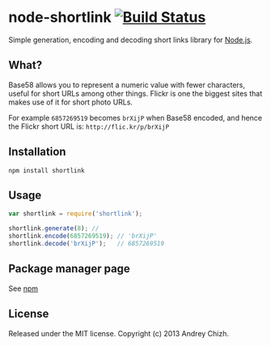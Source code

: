 # node-shortlink [![Build Status](https://travis-ci.org/AndreyChizh/node-shortlink.png?branch=master)](https://travis-ci.org/AndreyChizh/node-shortlink)

Simple generation, encoding and decoding short links library for [Node.js].

[node.js]: http://nodejs.org/

## What?

Base58 allows you to represent a numeric value with fewer characters, useful
for short URLs among other things. Flickr is one the biggest sites that makes
use of it for short photo URLs.

For example `6857269519` becomes `brXijP` when Base58 encoded, and hence the
Flickr short URL is: `http://flic.kr/p/brXijP`

## Installation

    npm install shortlink

## Usage

```javascript
var shortlink = require('shortlink');

shortlink.generate(8); // 
shortlink.encode(6857269519); // 'brXijP'
shortlink.decode('brXijP');   // 6857269519
```

## Package manager page

See [npm]

[npm]: https://npmjs.org/package/shortlink

## License

Released under the MIT license. Copyright (c) 2013 Andrey Chizh.
